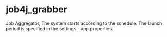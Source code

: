 # job4j_grabber
Job Aggregator,  The system starts according to the schedule. 
The launch period is specified in the settings - app.properties.
